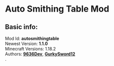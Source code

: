 # Auto Smithing Table Mod

## Basic info:
Mod Id: **autosmithingtable** \
Newest Version: **1.1.0** \
Minecraft Versions: 1.18.2 \
Authors: [**9636Dev**](https://github.com/hw9636), [**GurkySword12**](https://github.com/gurkysword12) \
.
